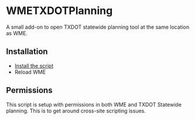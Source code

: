 # WMETXDOTPlanning

A small add-on to open TXDOT statewide planning tool at the same location as WME.

## Installation

- [Install the script](WMETXDOTPlanning.user.js?raw=1)
- Reload WME

## Permissions
This script is setup with permissions in both WME and TXDOT Statewide planning.  This is to get around cross-site scripting issues.
